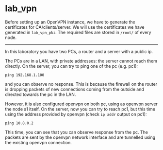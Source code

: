 # lab_vpn

Before setting up an OpenVPN instance, we have to generate the certificates for CA/clients/server. We will use the certificates we have generated in `lab_vpn_pki`. The required files are stored in `/root/` of every node.

---

In this laboratory you have two PCs, a router and a server with a public ip. 

The PCs are in a LAN, with private addresses: the server cannot reach them directly. On the server, you can try to ping one of the pc (e.g. pc1):
```
ping 192.168.1.100
```
and you can observe no response. This is because the firewall on the router is dropping packets of new connections coming from the outside and directed towards the pc in the LAN.

However, it is also configured openvpn on both pc, using as openvpn server the node s1 itself. On the server, now you can try to reach pc1, but this time using the address provided by openvpn (check `ip addr` output on pc1):
```
ping 10.8.0.2
```
This time, you can see that you can observe response from the pc. The packets are sent by the openvpn network interface and are tunnelled using the existing openvpn connection.
